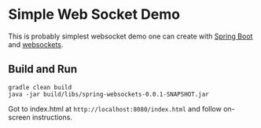 # Simple Web Socket Demo
This is probably simplest websocket demo one can create with [Spring Boot](https://spring.io/projects/spring-boot) and 
[websockets](https://docs.spring.io/spring-framework/docs/5.0.0.BUILD-SNAPSHOT/spring-framework-reference/html/websocket.html).

## Build and Run
```
gradle clean build
java -jar build/libs/spring-websockets-0.0.1-SNAPSHOT.jar
```
Got to index.html at ``http://localhost:8080/index.html`` and follow on-screen instructions.
